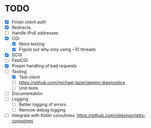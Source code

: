 # TODO

- [X] Finish client auth
- [X] Redirects
- [ ] Handle IPv6 addresses
- [X] CGI
  - [X] More testing
  - [X] Figure out why only using ~10 threads
- [X] SCGI
- [ ] FastCGI
- [X] Proper handling of bad requests
- [ ] Testing
  - [X] Test client
  - [ ] https://github.com/michael-lazar/gemini-diagnostics
  - [ ] Unit tests
- [ ] Documentation
- [ ] Logging
  - [ ] Better logging of errors
  - [ ] Remove debug logging
- [ ] Integrate with Kotlin coroutines: https://github.com/oleksiyp/netty-coroutines
